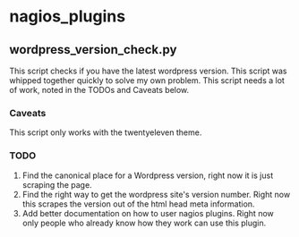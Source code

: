 # nagios_plugins

## wordpress_version_check.py

This script checks if you have the latest wordpress version. This script was whipped together quickly to solve my own problem. This script needs a lot of work, noted in the TODOs and Caveats below.

### Caveats

This script only works with the twentyeleven theme.

### TODO

1. Find the canonical place for a Wordpress version, right now it is just scraping the page. 
2. Find the right way to get the wordpress site's version number. Right now this scrapes the version out of the html head meta information.
3. Add better documentation on how to user nagios plugins. Right now only people who already know how they work can use this plugin.
